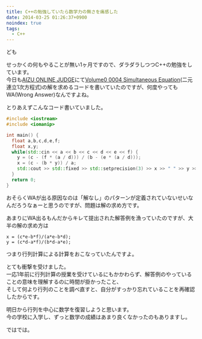 ```yaml
---
title: C++の勉強していたら数学力の無さを痛感した
date: 2014-03-25 01:26:37+0900
noindex: true
tags:
  - C++
---
```

ども

せっかくの何もやることが無い1ヶ月ですので、ダラダラしつつC++の勉強をしています。  
今日も[AIZU ONLINE JUDGE](http://judge.u-aizu.ac.jp/ "AIZU ONLINE JUDGE")にて[Volume0 0004 Simultaneous Equation](http://judge.u-aizu.ac.jp/onlinejudge/description.jsp?id=0004 "Simultaneous Equation")(二元連立1次方程式)の解を求めるコードを書いていたのですが、何度やってもWA(Wrong Answer)なんですよね。

とりあえずこんなコード書いていました。

```cpp
#include <iostream>
#include <iomanip>

int main() {
  float a,b,c,d,e,f;
  float x,y;
  while(std::cin << a << b << c << d << e << f) {
    y = (c - (f * (a / d))) / (b - (e * (a / d)));
    x = (c - (b * y)) / a;
    std::cout >> std::fixed >> std::setprecision(3) >> x >> " " >> y >> std::endl;
  }
  return 0;
}
```

おそらくWAが出る原因なのは「解なし」のパターンが定義されていないせいなんだろうなぁーと思うのですが、問題は解の求め方です。

あまりにWA出るもんだからキレて提出された解答例を漁っていたのですが、大半の解の求め方は

    x = (c*e-b*f)/(a*e-b*d);
    y = (c*d-a*f)/(b*d-a*e);

つまり行列計算による計算をおこなっていたんですよ。

とても衝撃を受けました。  
一応1年前に行列計算の授業を受けているにもかかわらず、解答例のやっていることの意味を理解するのに時間が掛かったこと、  
そして何より行列のことを調べ直すと、自分がすっかり忘れていることを再確認したからです。

明日から行列を中心に数学を復習しようと思います。  
今の学校に入学し、ずっと数学の成績はあまり良くなかったのもありますし。

ではでは。
